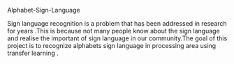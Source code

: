 Alphabet-Sign-Language

Sign language recognition is a problem that has been addressed in research for years .This is because not many people know about the sign language and realise the important of sign language in our community.The goal of this project is to recognize alphabets  sign language in processing area using transfer learning . 



